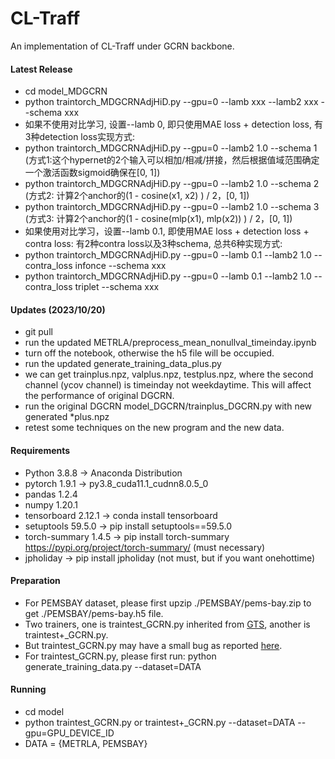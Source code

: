 # CL-Traff
An implementation of CL-Traff under GCRN backbone.

#### Latest Release
* cd model_MDGCRN
* python traintorch_MDGCRNAdjHiD.py --gpu=0 --lamb xxx --lamb2 xxx --schema xxx
* 如果不使用对比学习, 设置--lamb 0, 即只使用MAE loss + detection loss, 有3种detection loss实现方式:
* python traintorch_MDGCRNAdjHiD.py --gpu=0 --lamb2 1.0 --schema 1 (方式1:这个hypernet的2个输入可以相加/相减/拼接，然后根据值域范围确定一个激活函数sigmoid确保在[0, 1])
* python traintorch_MDGCRNAdjHiD.py --gpu=0 --lamb2 1.0 --schema 2 (方式2: 计算2个anchor的(1 - cosine(x1, x2) ) / 2，[0, 1])
* python traintorch_MDGCRNAdjHiD.py --gpu=0 --lamb2 1.0 --schema 3 (方式3: 计算2个anchor的(1 - cosine(mlp(x1), mlp(x2)) ) / 2，[0, 1])
* 如果使用对比学习，设置--lamb 0.1, 即使用MAE loss + detection loss + contra loss: 有2种contra loss以及3种schema, 总共6种实现方式:
* python traintorch_MDGCRNAdjHiD.py --gpu=0 --lamb 0.1 --lamb2 1.0 --contra_loss infonce --schema xxx
* python traintorch_MDGCRNAdjHiD.py --gpu=0 --lamb 0.1 --lamb2 1.0 --contra_loss triplet --schema xxx

#### Updates (2023/10/20)
* git pull
* run the updated METRLA/preprocess_mean_nonullval_timeinday.ipynb
* turn off the notebook, otherwise the h5 file will be occupied.
* run the updated generate_training_data_plus.py
* we can get trainplus.npz, valplus.npz, testplus.npz, where the second channel (ycov channel) is timeinday not weekdaytime. This will affect the performance of original DGCRN.
* run the original DGCRN model_DGCRN/trainplus_DGCRN.py with new generated *plus.npz
* retest some techniques on the new program and the new data.

#### Requirements
* Python 3.8.8 -> Anaconda Distribution
* pytorch 1.9.1 -> py3.8_cuda11.1_cudnn8.0.5_0
* pandas 1.2.4 
* numpy 1.20.1
* tensorboard 2.12.1 -> conda install tensorboard
* setuptools 59.5.0 -> pip install setuptools==59.5.0
* torch-summary 1.4.5 -> pip install torch-summary https://pypi.org/project/torch-summary/ (must necessary)
* jpholiday -> pip install jpholiday (not must, but if you want onehottime)

#### Preparation
* For PEMSBAY dataset, please first upzip ./PEMSBAY/pems-bay.zip to get ./PEMSBAY/pems-bay.h5 file.
* Two trainers, one is traintest_GCRN.py inherited from [GTS](https://github.com/chaoshangcs/GTS), another is traintest+_GCRN.py.
* But traintest_GCRN.py may have a small bug as reported [here](https://github.com/deepkashiwa20/MegaCRN/issues/1#issuecomment-1445274957).
* For traintest_GCRN.py, please first run: python generate_training_data.py --dataset=DATA

#### Running
* cd model
* python traintest_GCRN.py or traintest+_GCRN.py --dataset=DATA --gpu=GPU_DEVICE_ID 
* DATA = {METRLA, PEMSBAY}
